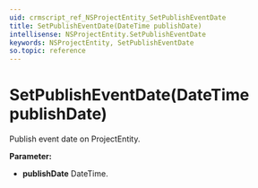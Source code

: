 ```yaml
---
uid: crmscript_ref_NSProjectEntity_SetPublishEventDate
title: SetPublishEventDate(DateTime publishDate)
intellisense: NSProjectEntity.SetPublishEventDate
keywords: NSProjectEntity, SetPublishEventDate
so.topic: reference
---
```


# SetPublishEventDate(DateTime publishDate)

Publish event date on ProjectEntity.

**Parameter:** 
* **publishDate** DateTime.


